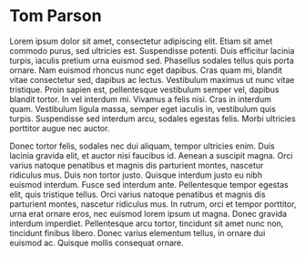 # Tom Parson

Lorem ipsum dolor sit amet, consectetur adipiscing elit. Etiam sit amet commodo purus, sed ultricies est. Suspendisse potenti. Duis efficitur lacinia turpis, iaculis pretium urna euismod sed. Phasellus sodales tellus quis porta ornare. Nam euismod rhoncus nunc eget dapibus. Cras quam mi, blandit vitae consectetur sed, dapibus ac lectus. Vestibulum maximus ut nunc vitae tristique. Proin sapien est, pellentesque vestibulum semper vel, dapibus blandit tortor. In vel interdum mi. Vivamus a felis nisi. Cras in interdum quam. Vestibulum ligula massa, semper eget iaculis in, vestibulum quis turpis. Suspendisse sed interdum arcu, sodales egestas felis. Morbi ultricies porttitor augue nec auctor.

Donec tortor felis, sodales nec dui aliquam, tempor ultricies enim. Duis lacinia gravida elit, et auctor nisi faucibus id. Aenean a suscipit magna. Orci varius natoque penatibus et magnis dis parturient montes, nascetur ridiculus mus. Duis non tortor justo. Quisque interdum justo eu nibh euismod interdum. Fusce sed interdum ante. Pellentesque tempor egestas elit, quis tristique tellus. Orci varius natoque penatibus et magnis dis parturient montes, nascetur ridiculus mus. In rutrum, orci et tempor porttitor, urna erat ornare eros, nec euismod lorem ipsum ut magna. Donec gravida interdum imperdiet. Pellentesque arcu tortor, tincidunt sit amet nunc non, tincidunt finibus libero. Donec varius elementum tellus, in ornare dui euismod ac. Quisque mollis consequat ornare.